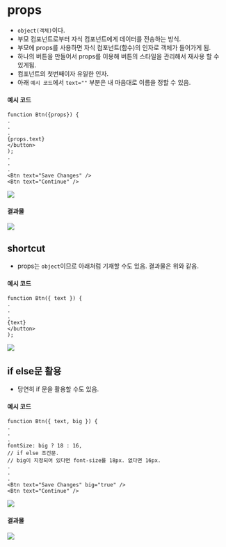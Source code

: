 # props

- `object(객체)`이다.
- 부모 컴포넌트로부터 자식 컴포넌트에게 데이터를 전송하는 방식.
- 부모에 props를 사용하면 자식 컴포넌트(함수)의 인자로 객체가 들어가게 됨.
- 하나의 버튼을 만들어서 props를 이용해 버튼의 스타일을 관리해서 재사용 할 수 있게됨.
- 컴포넌트의 첫번째이자 유일한 인자.
- 아래 `예시 코드`에서 `text=""` 부분은 내 마음대로 이름을 정할 수 있음.

#### 예시 코드

```
function Btn({props}) {
.
.
.
{props.text}
</button>
);
.
.
.
<Btn text="Save Changes" />
<Btn text="Continue" />
```

<img src="https://user-images.githubusercontent.com/97646713/190971136-c513d3ce-1d0f-49e3-bffe-add6627a3ab2.jpg">

#### 결과물

<img src="https://user-images.githubusercontent.com/97646713/190970933-eb38c73c-b1e4-491d-8d38-22572dfb309f.jpg">

## shortcut

- props는 `object`이므로 아래처럼 기재할 수도 있음. 결과물은 위와 같음.

#### 예시 코드

```
function Btn({ text }) {
.
.
.
{text}
</button>
);
```

<img src="https://user-images.githubusercontent.com/97646713/190970794-5b325ab3-f4ca-4bcb-a9d5-aed336fff9e6.jpg">

## if else문 활용

- 당연히 if 문을 활용할 수도 있음.

#### 예시 코드

```
function Btn({ text, big }) {
.
.
.
fontSize: big ? 18 : 16,
// if else 조건문.
// big이 지정되어 있다면 font-size를 18px. 없다면 16px.
.
.
.
<Btn text="Save Changes" big="true" />
<Btn text="Continue" />
```

<img src="https://user-images.githubusercontent.com/97646713/190973449-5cd7589c-0c88-4942-9944-0c947c004620.jpg">

#### 결과물

<img src="https://user-images.githubusercontent.com/97646713/190973451-f1c1f630-d85b-47ac-b00b-3c1f3d19be6d.jpg">
<!--

-->

## function

- `text`, `boolean` 뿐만 아니라 `function`도 보낼 수 있음.
- 이것은 JSX로 html 태그 자체에 이벤트 리스너를 넣는것과는 전혀 다른 것임. 그저 이벤트를 실행시키는 함수가 프로퍼티로 들어간 것임. `prop`은 그냥 부모에서 자식으로 데이터를 넘길 때 사용하는 `argument(인자)`의 역할이니까.
  - 컴포넌트 안에 `onClick`을 넣으면 `이벤트 리스너`가 아닌 `props` 중에 하나가 됨.
  - 즉, 컴포넌트 안에 무언가를 설정하면 무조건 `props`가 될 뿐. 실제로 `html 태그` 안에 들어가지 못함.

#### 예시 코드

```
function Btn({ text, changeValue }) {
  <button
    onClick={changeValue}
.
.
.
// save change 버튼을 누르면 revers change로 텍스트가 바뀌는 함수를 설정.
const [value, setValue] = React.useState("Save Change");
const changeValue = () => setValue("Revers Changes");
.
.
.
<Btn text={value} changeValue={changeValue} />
<Btn text="Continue" />
```

<img src="https://user-images.githubusercontent.com/97646713/190977200-a338aa5c-92f1-4fc2-8870-f5c0f00a5345.jpg">

#### 결과물

<img src="https://user-images.githubusercontent.com/97646713/190977942-cf7c1351-0128-413c-98e6-556bed50f809.jpg">

---

# memo

- `memorize(기억되다)`는 뜻.
- 불필요한 `re-render`는 `React.memo()`로 관리할 수 있음
  - 컴포넌트가 새로 그려질 때, 변경된 부분만 `re render`하도록 함.
- 부모 컴포넌트의 state를 변경하면 당연히 그 자식 컴포넌트들도 Re-render가 일어남. 불필요한 렌더링이 발생할 수도 있는데, 이 경우에는 `React.memo()`로 `prop`의 변경이 일어난 부분만 렌더링 시킬 수 있음. 아주 많은 자식 컴포넌트를 가지고 있는 부모 컴포넌트일 때 사용하면 됨.

## React.memo()

- 컴포넌트가 `React.memo()`로 wrapping 될 때, React는 컴포넌트를 렌더링하고 결과를 메모이징(Memoizing)한다. 그리고 다음 렌더링이 일어날 때 props가 같다면, React는 메모이징(Memoizing)된 내용을 재사용한다.
